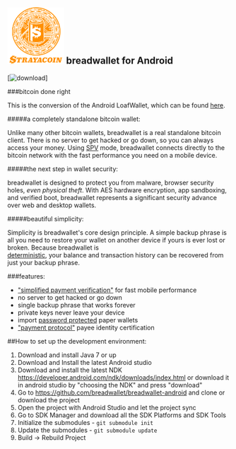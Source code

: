 ![ƀ](/images/icon.png) breadwallet for Android
----------------------------------

[![download](/images/icon-google-play.png)]

###bitcoin done right

This is the conversion of the Android LoafWallet, which can be found [here](https://github.com/litecoin-foundation/loafwallet-android).

#####a completely standalone bitcoin wallet:

Unlike many other bitcoin wallets, breadwallet is a real standalone bitcoin
client. There is no server to get hacked or go down, so you can always access
your money. Using
[SPV](https://en.bitcoin.it/wiki/Thin_Client_Security#Header-Only_Clients)
mode, breadwallet connects directly to the bitcoin network with the fast
performance you need on a mobile device.

#####the next step in wallet security:

breadwallet is designed to protect you from malware, browser security holes,
*even physical theft*. With AES hardware encryption, app sandboxing, and verified boot, breadwallet represents a significant security advance over
web and desktop wallets.

#####beautiful simplicity:

Simplicity is breadwallet's core design principle. A simple backup phrase is
all you need to restore your wallet on another device if yours is ever lost or
broken.  Because breadwallet is  
[deterministic](https://github.com/bitcoin/bips/blob/master/bip-0032.mediawiki),
your balance and transaction history can be recovered from just your backup
phrase.

###features:

- ["simplified payment verification"](https://github.com/bitcoin/bips/blob/master/bip-0037.mediawiki) for fast mobile performance
- no server to get hacked or go down
- single backup phrase that works forever
- private keys never leave your device
- import [password protected](https://github.com/bitcoin/bips/blob/master/bip-0038.mediawiki) paper wallets
- ["payment protocol"](https://github.com/bitcoin/bips/blob/master/bip-0070.mediawiki) payee identity certification

##How to set up the development environment:
1. Download and install Java 7 or up
2. Download and Install the latest Android studio
3. Download and install the latest NDK https://developer.android.com/ndk/downloads/index.html or download it in android studio by "choosing the NDK" and press "download"
4. Go to https://github.com/breadwallet/breadwallet-android and clone or download the project
5. Open the project with Android Studio and let the project sync
6. Go to SDK Manager and download all the SDK Platforms and SDK Tools
7. Initialize the submodules - <code>git submodule init</code>
8. Update the submodules - <code>git submodule update</code>
9. Build -> Rebuild Project